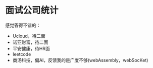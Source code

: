 # 面试公司统计

感觉答得不错的：
* Ucloud，待二面
* 诺亚财富，待二面
* 平安健康，待HR面
* leetcode
* 商汤科技，偏AI，反馈我的是广度不够(webAssembly，webSocKet)






